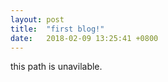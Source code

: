 ```yaml
---
layout: post
title:  "first blog!"
date:   2018-02-09 13:25:41 +0800 
---
```

this path is unavilable.